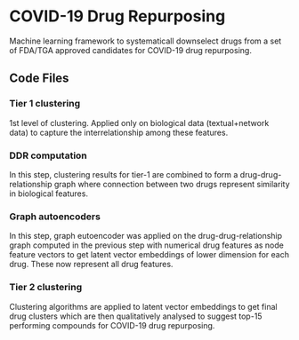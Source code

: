 # COVID-19 Drug Repurposing 

Machine learning framework to systematicall downselect drugs from a set of FDA/TGA approved candidates for COVID-19 drug repurposing. 

## Code Files 

### Tier 1 clustering

1st level of clustering. Applied only on biological data (textual+network data) to capture the interrelationship among these features. 

### DDR computation 

In this step, clustering results for tier-1 are combined to form a drug-drug-relationship graph where connection between two drugs represent similarity in biological features. 

### Graph autoencoders 

In this step, graph eutoencoder was applied on the drug-drug-relationship graph computed in the previous step with numerical drug features as node feature vectors to get latent vector embeddings of lower dimension for each drug. These now represent all drug features. 

### Tier 2 clustering

Clustering algorithms are applied to latent vector embeddings to get final drug clusters which are then qualitatively analysed to suggest top-15 performing compounds for COVID-19 drug repurposing. 
